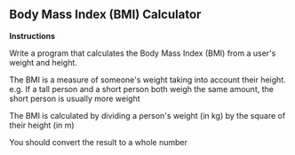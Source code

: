 ## Body Mass Index (BMI) Calculator

**Instructions**

Write a program that calculates the Body Mass Index (BMI) from a user's weight and height.

The BMI is a measure of someone's weight taking into account their height. e.g. If a tall person and a short person both weigh the same amount, the short person is usually more weight

The BMI is calculated by dividing a person's weight (in kg) by the square of their height (in m)

You should convert the result to a whole number


